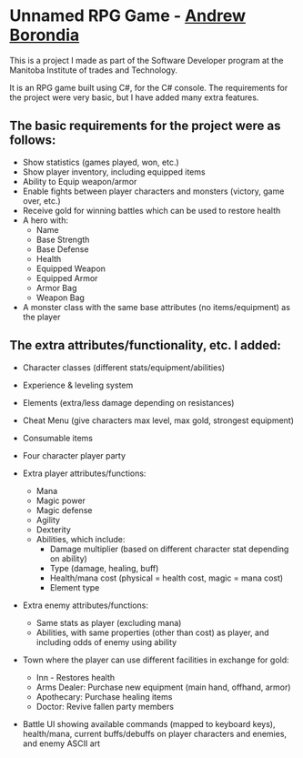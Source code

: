 # Unnamed RPG Game - [Andrew Borondia](https://cranky-beaver-6bfa9c.netlify.app/projects)

This is a project I made as part of the Software Developer program at the Manitoba Institute of trades and Technology.

It is an RPG game built using C#, for the C# console. The requirements for the project were very basic, but I have added many extra features.

## The basic requirements for the project were as follows:
* Show statistics (games played, won, etc.)
* Show player inventory, including equipped items
* Ability to Equip weapon/armor
* Enable fights between player characters and monsters (victory, game over, etc.)
* Receive gold for winning battles which can be used to restore health
* A hero with:
  * Name
  * Base Strength
  * Base Defense
  * Health
  * Equipped Weapon
  * Equipped Armor
  * Armor Bag
  * Weapon Bag
* A monster class with the same base attributes (no items/equipment) as the player

## The extra attributes/functionality, etc. I added:
* Character classes (different stats/equipment/abilities)
* Experience & leveling system
* Elements (extra/less damage depending on resistances)
* Cheat Menu (give characters max level, max gold, strongest equipment)
* Consumable items
* Four character player party
* Extra player attributes/functions:
   * Mana
   * Magic power
   * Magic defense
   * Agility
   * Dexterity
   * Abilities, which include:
     * Damage multiplier (based on different character stat depending on ability)
     * Type (damage, healing, buff)
     * Health/mana cost (physical = health cost, magic = mana cost)
     * Element type
 * Extra enemy attributes/functions:
   * Same stats as player (excluding mana)
   * Abilities, with same properties (other than cost) as player, and including odds of enemy using ability

* Town where the player can use different facilities in exchange for gold:
  * Inn - Restores health
  * Arms Dealer: Purchase new equipment (main hand, offhand, armor)
  * Apothecary: Purchase healing items
  * Doctor: Revive fallen party members
* Battle UI showing available commands (mapped to keyboard keys), health/mana, current buffs/debuffs on player characters and enemies, and enemy ASCII art
